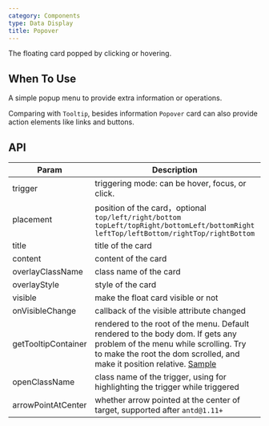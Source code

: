 ```yaml
---
category: Components
type: Data Display
title: Popover
---
```


The floating card popped by clicking or hovering.

## When To Use

A simple popup menu to provide extra information or operations.

Comparing with `Tooltip`, besides information `Popover` card can also provide action elements like links and buttons.

## API

| Param     | Description   | Type     | Default value       |
|-----------|------------------------------------------|---------------|--------|
| trigger | triggering mode: can be hover, focus, or click. | string | hover |
| placement | position of the card，optional `top/left/right/bottom` `topLeft/topRight/bottomLeft/bottomRight` `leftTop/leftBottom/rightTop/rightBottom` | string        | top    |
| title     | title of the card                                 | React.Element | none     |
| content   | content of the card                            | React.Element | none     |
| overlayClassName | class name of the card                            | string | none     |
| overlayStyle | style of the card                            | object | none    |
| visible   | make the float card visible or not                     | boolean       | false  |
| onVisibleChange | callback of the visible attribute changed    | function      | none     |
| getTooltipContainer | rendered to the root of the menu. Default rendered to the body dom. If gets any problem of the menu while scrolling. Try to make the root the dom scrolled, and make it position relative. [Sample](http://codepen.io/anon/pen/xVBOVQ?editors=001) | Function(triggerNode) | () => document.body |
| openClassName | class name of the trigger, using for highlighting the trigger while triggered | string | ant-popover-open |
| arrowPointAtCenter | whether arrow pointed at the center of target, supported after `antd@1.11+` | Boolean | `false` |
